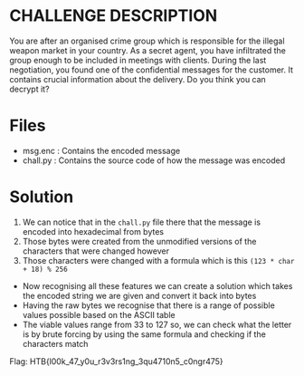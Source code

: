 # CHALLENGE DESCRIPTION

You are after an organised crime group which is responsible for the illegal weapon market in your country. As a secret agent, you have infiltrated the group enough to be included in meetings with clients.
During the last negotiation, you found one of the confidential messages for the customer. It contains crucial information about the delivery. Do you think you can decrypt it?

# Files

- msg.enc : Contains the encoded message
- chall.py : Contains the source code of how the message was encoded

# Solution

1. We can notice that in the `chall.py` file there that the message is encoded into hexadecimal from bytes
2. Those bytes were created from the unmodified versions of the characters that were changed however
3. Those characters were changed with a formula which is this `(123 * char + 18) % 256`

- Now recognising all these features we can create a solution which takes the encoded string we are given and convert it back into bytes
- Having the raw bytes we recognise that there is a range of possible values possible based on the ASCII table
- The viable values range from 33 to 127 so, we can check what the letter is by brute forcing by using the same formula and checking if the characters match

Flag: HTB{l00k_47_y0u_r3v3rs1ng_3qu4710n5_c0ngr475}
